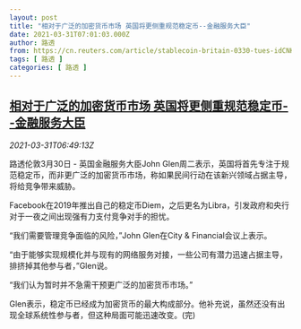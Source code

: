 ```yaml
---
layout: post
title: "相对于广泛的加密货币市场 英国将更侧重规范稳定币--金融服务大臣"
date: 2021-03-31T07:01:03.000Z
author: 路透
from: https://cn.reuters.com/article/stablecoin-britain-0330-tues-idCNKBS2BN0P2
tags: [ 路透 ]
categories: [ 路透 ]
---
```

<!--1617174063000-->
[相对于广泛的加密货币市场 英国将更侧重规范稳定币--金融服务大臣](https://cn.reuters.com/article/stablecoin-britain-0330-tues-idCNKBS2BN0P2)
------

<div>
<div><i>2021-03-31T06:49:13Z</i></div><p>路透伦敦3月30日 - 英国金融服务大臣John Glen周二表示，英国将首先专注于规范稳定币，而非更广泛的加密货币市场，称如果民间行动在该新兴领域占据主导，将给竞争带来威胁。</p><p>Facebook在2019年推出自己的稳定币Diem，之后更名为Libra，引发政府和央行对于一夜之间出现强有力支付竞争对手的担忧。</p><p>“我们需要管理竞争面临的风险，”John Glen在City &amp; Financial会议上表示。</p><p>“由于能够实现规模化并与现有的网络服务对接，一些公司有潜力迅速占据主导，排挤掉其他参与者，”Glen说。</p><p>“我们认为暂时并不急需干预更广泛的加密货币市场。”</p><p>Glen表示，稳定币已经成为加密货币的最大构成部分。他补充说，虽然还没有出现全球系统性参与者，但这种局面可能迅速改变。(完)</p>
</div>
